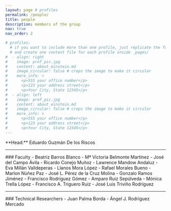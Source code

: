 ```yaml
---
layout: page # profiles
permalink: /people/
title: people
description: members of the group
nav: true
nav_order: 2

# profiles:
  # if you want to include more than one profile, just replicate the following block
  # and create one content file for each profile inside _pages/
#  - align: right
#    image: prof_pic.jpg
#    content: about_einstein.md
#    image_circular: false # crops the image to make it circular
#    more_info: >
#      <p>555 your office number</p>
#      <p>123 your address street</p>
#      <p>Your City, State 12345</p>
#  - align: left
#    image: prof_pic.jpg
#    content: about_einstein.md
#    image_circular: false # crops the image to make it circular
#    more_info: >
#      <p>555 your office number</p>
#      <p>123 your address street</p>
#      <p>Your City, State 12345</p>
---
```


<div class="post">
  <article>
        <div class="clearfix">
**Head:** Eduardo Guzmán De los Riscos
        </div>
        <hr>
        <div class="clearfix">
### Faculty
- Beatriz Barros Blanco
- Mª Victoria Belmonte Martínez
- José del Campo Ávila
- Ricardo Conejo Muñoz
- Lawrence Mandow Andaluz
- Eva Millán Valldeperas
- Llanos Mora López
- Rafael Morales Bueno
- Marlon Núñez Paz
- José L. Pérez de la Cruz Molina
- Gonzalo Ramos Jiménez
- Francisco Rodríguez Gómez
- Amparo Ruiz Sepúlveda
- Mónica Trella López
- Francisco A. Triguero Ruiz
- José Luis Triviño Rodríguez
        </div>
        <hr>        
        <div class="clearfix">        
### Technical Researchers
- Juan Palma Borda
- Ángel J. Rodríguez Mercado
        </div>        

  </article>
</div>
